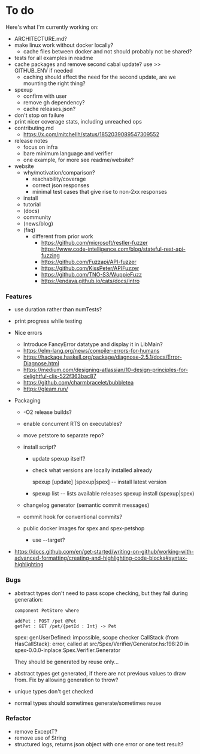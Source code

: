 # To do

Here's what I'm currently working on:

- ARCHITECTURE.md?
- make linux work without docker locally?
  + cache files between docker and not should probably not be shared?
- tests for all examples in readme
- cache packages and remove second cabal update? use >> GITHUB_ENV if needed
  + caching should affect the need for the second update, are we mounting the right thing?
- spexup 
  + confirm with user
  + remove gh dependency?
  + cache releases.json?
- don't stop on failure
- print nicer coverage stats, including unreached ops
- contributing.md
  + https://x.com/mitchellh/status/1852039089547309552
- release notes
  + focus on infra
  + bare minimum language and verifier
  + one example, for more see readme/website?
- website
  + why/motivation/comparison?
    * reachability/coverage
    * correct json responses
    * minimal test cases that give rise to non-2xx responses
  + install
  + tutorial
  + (docs)
  + community
  + (news/blog)
  + (faq)
    * different from prior work
      - https://github.com/microsoft/restler-fuzzer
        https://www.code-intelligence.com/blog/stateful-rest-api-fuzzing
      - https://github.com/Fuzzapi/API-fuzzer
      - https://github.com/KissPeter/APIFuzzer
      - https://github.com/TNO-S3/WuppieFuzz
      - https://endava.github.io/cats/docs/intro

### Features

- use duration rather than numTests?
- print progress while testing

- Nice errors
  + Introduce FancyError datatype and display it in LibMain?
  + https://elm-lang.org/news/compiler-errors-for-humans
  + https://hackage.haskell.org/package/diagnose-2.5.1/docs/Error-Diagnose.html
  + https://medium.com/designing-atlassian/10-design-principles-for-delightful-clis-522f363bac87
  + https://github.com/charmbracelet/bubbletea
  + https://gleam.run/

- Packaging
  + -O2 release builds?
  + enable concurrent RTS on executables?
  + move petstore to separate repo?
  + install script?
    * update spexup itself? 
    * check what versions are locally installed already

      spexup [update] [spexup|spex] -- install latest version
    * spexup list -- lists available releases
      spexup install (spexup|spex) <version>

  + changelog generator (semantic commit messages)
  + commit hook for conventional commits?
  + public docker images for spex and spex-petshop
    * use --target?
- https://docs.github.com/en/get-started/writing-on-github/working-with-advanced-formatting/creating-and-highlighting-code-blocks#syntax-highlighting

### Bugs

- abstract types don't need to pass scope checking, but they fail during generation:

    ```
    component PetStore where
    
    addPet : POST /pet @Pet
    getPet : GET /pet/{petId : Int} -> Pet
    ```

    spex: genUserDefined: impossible, scope checker
    CallStack (from HasCallStack):
      error, called at src/Spex/Verifier/Generator.hs:198:20 in spex-0.0.0-inplace:Spex.Verifier.Generator

  They should be generated by reuse only...

- abstract types get generated, if there are not previous values to draw from.
  Fix by allowing generation to throw?
- unique types don't get checked
- normal types should sometimes generate/sometimes reuse

### Refactor

- remove ExceptT?
- remove use of String
- structured logs, returns json object with one error or one test result?
